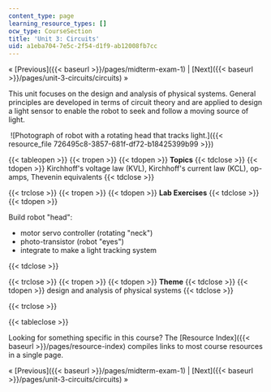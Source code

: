 ```yaml
---
content_type: page
learning_resource_types: []
ocw_type: CourseSection
title: 'Unit 3: Circuits'
uid: a1eba704-7e5c-2f54-d1f9-ab12008fb7cc
---
```


« [Previous]({{< baseurl >}}/pages/midterm-exam-1) | [Next]({{< baseurl >}}/pages/unit-3-circuits/circuits) »

This unit focuses on the design and analysis of physical systems. General principles are developed in terms of circuit theory and are applied to design a light sensor to enable the robot to seek and follow a moving source of light.

 ![Photograph of robot with a rotating head that tracks light.]({{< resource_file 726495c8-3857-681f-df72-b18425399b99 >}})

{{< tableopen >}}
{{< tropen >}}
{{< tdopen >}}
**Topics**
{{< tdclose >}}
{{< tdopen >}}
Kirchhoff's voltage law (KVL), Kirchhoff's current law (KCL), op-amps, Thevenin equivalents
{{< tdclose >}}

{{< trclose >}}
{{< tropen >}}
{{< tdopen >}}
**Lab Exercises**
{{< tdclose >}}
{{< tdopen >}}


Build robot "head":

*   motor servo controller (rotating "neck")
*   photo-transistor (robot "eyes")
*   integrate to make a light tracking system


{{< tdclose >}}

{{< trclose >}}
{{< tropen >}}
{{< tdopen >}}
**Theme**
{{< tdclose >}}
{{< tdopen >}}
design and analysis of physical systems
{{< tdclose >}}

{{< trclose >}}

{{< tableclose >}}

Looking for something specific in this course? The [Resource Index]({{< baseurl >}}/pages/resource-index) compiles links to most course resources in a single page.

« [Previous]({{< baseurl >}}/pages/midterm-exam-1) | [Next]({{< baseurl >}}/pages/unit-3-circuits/circuits) »
